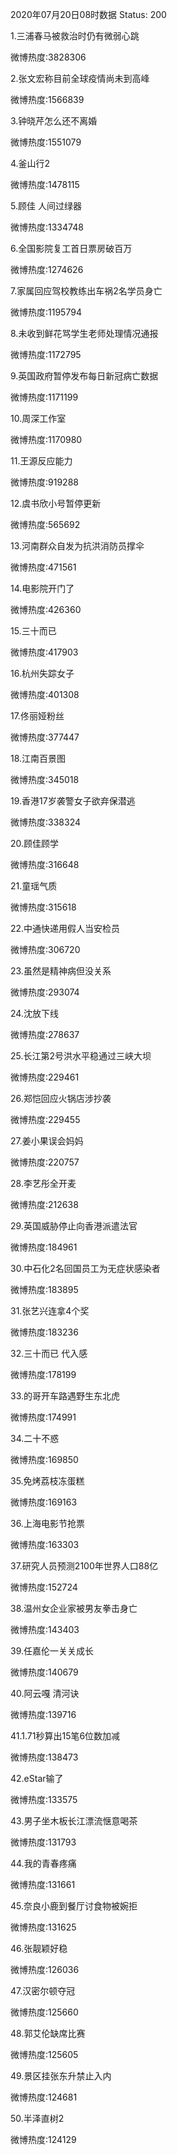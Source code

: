 2020年07月20日08时数据
Status: 200

1.三浦春马被救治时仍有微弱心跳

微博热度:3828306

2.张文宏称目前全球疫情尚未到高峰

微博热度:1566839

3.钟晓芹怎么还不离婚

微博热度:1551079

4.釜山行2

微博热度:1478115

5.顾佳 人间过绿器

微博热度:1334748

6.全国影院复工首日票房破百万

微博热度:1274626

7.家属回应驾校教练出车祸2名学员身亡

微博热度:1195794

8.未收到鲜花骂学生老师处理情况通报

微博热度:1172795

9.英国政府暂停发布每日新冠病亡数据

微博热度:1171199

10.周深工作室

微博热度:1170980

11.王源反应能力

微博热度:919288

12.虞书欣小号暂停更新

微博热度:565692

13.河南群众自发为抗洪消防员撑伞

微博热度:471561

14.电影院开门了

微博热度:426360

15.三十而已

微博热度:417903

16.杭州失踪女子

微博热度:401308

17.佟丽娅粉丝

微博热度:377447

18.江南百景图

微博热度:345018

19.香港17岁袭警女子欲弃保潜逃

微博热度:338324

20.顾佳顾学

微博热度:316648

21.童瑶气质

微博热度:315618

22.中通快递用假人当安检员

微博热度:306720

23.虽然是精神病但没关系

微博热度:293074

24.沈放下线

微博热度:278637

25.长江第2号洪水平稳通过三峡大坝

微博热度:229461

26.郑恺回应火锅店涉抄袭

微博热度:229455

27.姜小果误会妈妈

微博热度:220757

28.李艺彤全开麦

微博热度:212638

29.英国威胁停止向香港派遣法官

微博热度:184961

30.中石化2名回国员工为无症状感染者

微博热度:183895

31.张艺兴连拿4个奖

微博热度:183236

32.三十而已 代入感

微博热度:178199

33.的哥开车路遇野生东北虎

微博热度:174991

34.二十不惑

微博热度:169850

35.免烤荔枝冻蛋糕

微博热度:169163

36.上海电影节抢票

微博热度:163303

37.研究人员预测2100年世界人口88亿

微博热度:152724

38.温州女企业家被男友拳击身亡

微博热度:143403

39.任嘉伦一关关成长

微博热度:140679

40.阿云嘎 清河诀

微博热度:139716

41.1.71秒算出15笔6位数加减

微博热度:138473

42.eStar输了

微博热度:133575

43.男子坐木板长江漂流惬意喝茶

微博热度:131793

44.我的青春疼痛

微博热度:131661

45.奈良小鹿到餐厅讨食物被婉拒

微博热度:131625

46.张靓颖好稳

微博热度:126036

47.汉密尔顿夺冠

微博热度:125660

48.郭艾伦缺席比赛

微博热度:125605

49.景区挂张东升禁止入内

微博热度:124681

50.半泽直树2

微博热度:124129

